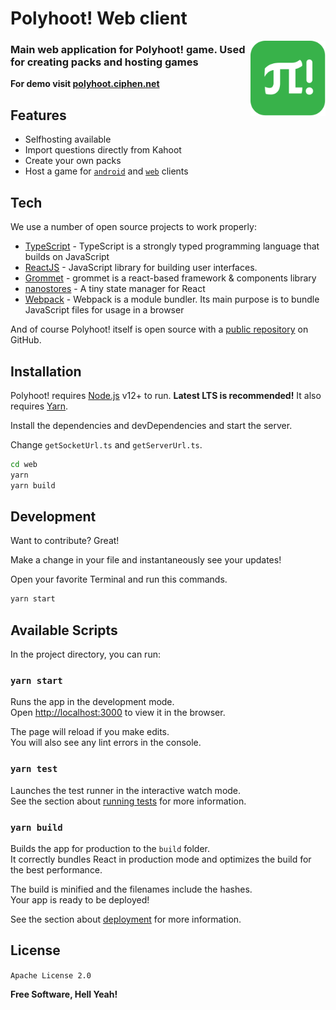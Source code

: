 # Polyhoot! Web client

<img width="120" height="120" alt="Polyhoot! Logo"
     src="https://github.com/Polyhoot/.github/blob/main/logo.svg?raw=true" align="right">

### Main web application for Polyhoot! game. Used for creating packs and hosting games

**For demo visit [polyhoot.ciphen.net](https://polyhoot.ciphen.net/)**

## Features

- Selfhosting available
- Import questions directly from Kahoot
- Create your own packs
- Host a game for [`android`](https://github.com/Polyhoot/android) and [`web`](https://github.com/Polyhoot/play) clients

## Tech

We use a number of open source projects to work properly:

- [TypeScript](https://github.com/microsoft/TypeScript) - TypeScript is a strongly typed programming language that builds on JavaScript
- [ReactJS](https://github.com/facebook/react) - JavaScript library for building user interfaces.
- [Grommet](https://github.com/grommet/grommet) - grommet is a react-based framework & components library
- [nanostores](https://github.com/nanostores/nanostores) - A tiny state manager for React
- [Webpack](https://github.com/webpack/webpack) - Webpack is a module bundler. Its main purpose is to bundle JavaScript files for usage in a browser

And of course Polyhoot! itself is open source with a [public repository](https://github.com/Polyhoot/web)
 on GitHub.

## Installation

Polyhoot! requires [Node.js](https://nodejs.org/) v12+ to run. **Latest LTS is recommended!**
It also requires [Yarn](https://yarnpkg.com/).

Install the dependencies and devDependencies and start the server.

Change `getSocketUrl.ts` and `getServerUrl.ts`.

```sh
cd web
yarn
yarn build
```

## Development

Want to contribute? Great!

Make a change in your file and instantaneously see your updates!

Open your favorite Terminal and run this commands.

```sh
yarn start
```

## Available Scripts

In the project directory, you can run:

### `yarn start`

Runs the app in the development mode.\
Open [http://localhost:3000](http://localhost:3000) to view it in the browser.

The page will reload if you make edits.\
You will also see any lint errors in the console.

### `yarn test`

Launches the test runner in the interactive watch mode.\
See the section about [running tests](https://facebook.github.io/create-react-app/docs/running-tests) for more information.

### `yarn build`

Builds the app for production to the `build` folder.\
It correctly bundles React in production mode and optimizes the build for the best performance.

The build is minified and the filenames include the hashes.\
Your app is ready to be deployed!

See the section about [deployment](https://facebook.github.io/create-react-app/docs/deployment) for more information.

## License

`Apache License 2.0`

**Free Software, Hell Yeah!**
